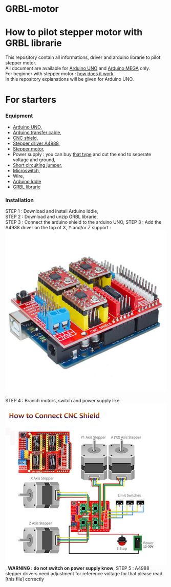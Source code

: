 # GRBL-motor
# How to pilot stepper motor with GRBL librarie 

This repository contain all informations, driver and arduino librarie to pilot stepper motor.  
All document are available for [Arduino UNO](https://fr.rs-online.com/web/p/kits-de-developpement-pour-processeurs-et-microcontroleurs/7154081?cm_mmc=FR-PLA-DS3A-_-google-_-CSS_FR_FR_Semi-conducteurs_Whoop-_-(FR:Whoop!)+Kits+de+d%C3%A9veloppement+pour+processeurs+et+microcontr%C3%B4leurs-_-7154081&matchtype=&pla-339391921421&gclid=EAIaIQobChMIrqXv4uji6gIVy9vVCh1vcA0YEAQYASABEgIcsfD_BwE&gclsrc=aw.ds) 
and [Arduino MEGA](https://fr.rs-online.com/web/p/kits-de-developpement-pour-processeurs-et-microcontroleurs/7154084/) only.  
For beginner with stepper motor : [how does it work](https://www.monolithicpower.com/en/stepper-motors-basics-types-uses#:~:text=The%20basic%20working%20principle%20of,rotor%20aligns%20with%20this%20field.&text=When%20coil%20B%20is%20energized,with%20the%20new%20magnetic%20field.).  
In this repository explanations will be given for Arduino UNO. 

# For starters
### Equipment
* [Arduino UNO](https://fr.rs-online.com/web/p/kits-de-developpement-pour-processeurs-et-microcontroleurs/7154081?cm_mmc=FR-PLA-DS3A-_-google-_-CSS_FR_FR_Semi-conducteurs_Whoop-_-(FR:Whoop!)+Kits+de+d%C3%A9veloppement+pour+processeurs+et+microcontr%C3%B4leurs-_-7154081&matchtype=&pla-339391921421&gclid=EAIaIQobChMIrqXv4uji6gIVy9vVCh1vcA0YEAQYASABEgIcsfD_BwE&gclsrc=aw.ds),
* [Arduino transfer cable](https://fr.rs-online.com/web/p/products/4581654/),
* [CNC shield](https://www.amazon.fr/DollaTek-Engraver-Printer-dextension-Pilotage/dp/B07DK5CMMG/ref=sr_1_40?dchild=1&keywords=cnc+shield&qid=1595489807&sr=8-40),
* [Stepper driver A4988](https://www.amazon.fr/Longruner-A4988-Stepstick-dissipatore-stampante-confezione/dp/B071P41ZBW/ref=sr_1_5?dchild=1&keywords=driver+a4988&qid=1595490012&sr=8-5),
* [Stepper motor](https://www.amazon.fr/Couette-23-Moteur-1-26-Nm-conducteur-Imprimante/dp/B06XVC23Z7/ref=sr_1_5?dchild=1&keywords=Nema+23+Stepper+Motor&qid=1595316851&sr=8-5),
* Power supply : you can buy [that type](https://fr.rs-online.com/web/p/cordons-electriques/6563816/) and cut the end to seperate voltage and ground,
* [Short circuiting jumper](https://fr.rs-online.com/web/p/cavaliers-et-shunts/2518503/),
* [Microswitch](https://www.sparkfun.com/products/13119),
* Wire,
* [Arduino Iddle](https://www.arduino.cc/en/Main/Software)
* [GRBL librarie](https://github.com/gnea/grbl)

### Installation
STEP 1 : Download and install Arduino Iddle,  
STEP 2 : Download and unzip GRBL librarie,  
STEP 3 : Connect the arduino shield to the arduino UNO,
STEP 3 : Add the A4988 driver on the top of X, Y and/or Z support : ![here](https://github.com/ghostlof/GRBL-motor/blob/master/Images/shield%20%2B%20arduino.jpg),  
STEP 4 : Branch motors, switch and power supply like ![here](https://github.com/ghostlof/GRBL-motor/blob/master/Images/connect_cnc.jpg), __WARNING : do not switch on power supply know__,
STEP 5 : A4988 stepper drivers need adjustment for reference voltage for that please read [this file] correctly

